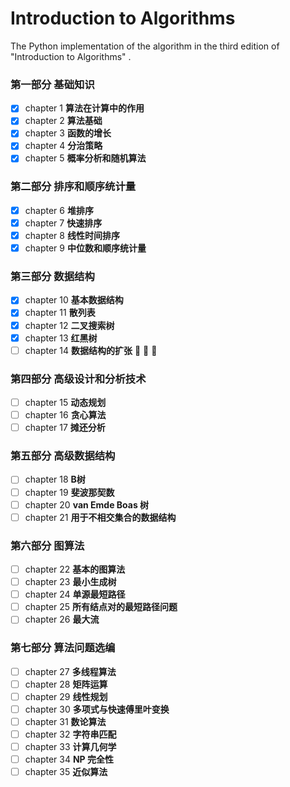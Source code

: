# Introduction to Algorithms

The Python implementation of the algorithm in the third edition of "Introduction to Algorithms" .

### 第一部分 基础知识
- [x] chapter 1 **算法在计算中的作用**
- [x] chapter 2 **算法基础**
- [x] chapter 3 **函数的增长**
- [x] chapter 4 **分治策略**
- [x] chapter 5 **概率分析和随机算法**
### 第二部分 排序和顺序统计量
- [x] chapter 6 **堆排序**
- [x] chapter 7 **快速排序**
- [x] chapter 8 **线性时间排序**
- [x] chapter 9 **中位数和顺序统计量**
### 第三部分 数据结构
- [x] chapter 10 **基本数据结构**
- [x] chapter 11 **散列表**
- [x] chapter 12 **二叉搜索树**
- [x] chapter 13 **红黑树**
- [ ] chapter 14 **数据结构的扩张** :bicyclist: :bicyclist: :bicyclist:
### 第四部分 高级设计和分析技术
- [ ] chapter 15 **动态规划**
- [ ] chapter 16 **贪心算法**
- [ ] chapter 17 **摊还分析**
### 第五部分 高级数据结构
- [ ] chapter 18 **B树**
- [ ] chapter 19 **斐波那契数**
- [ ] chapter 20 **van Emde Boas 树**
- [ ] chapter 21 **用于不相交集合的数据结构**
### 第六部分 图算法
- [ ] chapter 22 **基本的图算法**
- [ ] chapter 23 **最小生成树**
- [ ] chapter 24 **单源最短路径**
- [ ] chapter 25 **所有结点对的最短路径问题**
- [ ] chapter 26 **最大流**
### 第七部分 算法问题选编
- [ ] chapter 27 **多线程算法**
- [ ] chapter 28 **矩阵运算**
- [ ] chapter 29 **线性规划**
- [ ] chapter 30 **多项式与快速傅里叶变换**
- [ ] chapter 31 **数论算法**
- [ ] chapter 32 **字符串匹配**
- [ ] chapter 33 **计算几何学**
- [ ] chapter 34 **NP 完全性**
- [ ] chapter 35 **近似算法**

